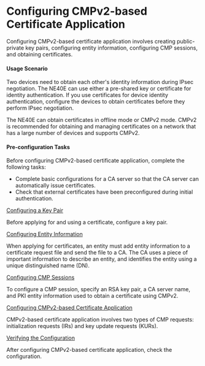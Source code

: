 Configuring CMPv2-based Certificate Application
===============================================

Configuring CMPv2-based certificate application involves creating public-private key pairs, configuring entity information, configuring CMP sessions, and obtaining certificates.

#### Usage Scenario

Two devices need to obtain each other's identity information during IPsec negotiation. The NE40E can use either a pre-shared key or certificate for identity authentication. If you use certificates for device identity authentication, configure the devices to obtain certificates before they perform IPsec negotiation.

The NE40E can obtain certificates in offline mode or CMPv2 mode. CMPv2 is recommended for obtaining and managing certificates on a network that has a large number of devices and supports CMPv2.


#### Pre-configuration Tasks

Before configuring CMPv2-based certificate application, complete the following tasks:

* Complete basic configurations for a CA server so that the CA server can automatically issue certificates.
* Check that external certificates have been preconfigured during initial authentication.


[Configuring a Key Pair](../../../../software/nev8r10_vrpv8r16/user/vrp/dc_vrp_pki_cfg_00041.html)

Before applying for and using a certificate, configure a key pair.

[Configuring Entity Information](../../../../software/nev8r10_vrpv8r16/user/vrp/dc_vrp_pki_cfg_0005a.html)

When applying for certificates, an entity must add entity information to a certificate request file and send the file to a CA. The CA uses a piece of important information to describe an entity, and identifies the entity using a unique distinguished name (DN).

[Configuring CMP Sessions](../../../../software/nev8r10_vrpv8r16/user/vrp/dc_vrp_cfg_cmp_0003.html)

To configure a CMP session, specify an RSA key pair, a CA server name, and PKI entity information used to obtain a certificate using CMPv2.

[Configuring CMPv2-based Certificate Application](../../../../software/nev8r10_vrpv8r16/user/vrp/dc_vrp_cfg_cmp_0004.html)

CMPv2-based certificate application involves two types of CMP requests: initialization requests (IRs) and key update requests (KURs).

[Verifying the Configuration](../../../../software/nev8r10_vrpv8r16/user/vrp/dc_vrp_cfg_cmp_0005.html)

After configuring CMPv2-based certificate application, check the configuration.